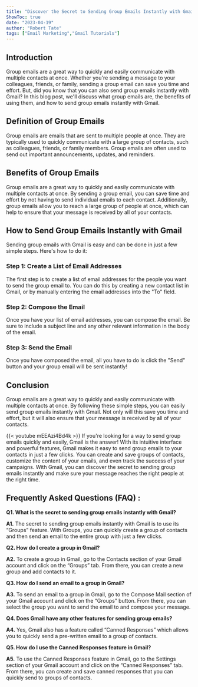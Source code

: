 ```yaml
---
title: "Discover the Secret to Sending Group Emails Instantly with Gmail!"
ShowToc: true 
date: "2023-04-19"
author: "Robert Tate" 
tags: ["Email Marketing","Gmail Tutorials"]
---
```

## Introduction

Group emails are a great way to quickly and easily communicate with multiple contacts at once. Whether you're sending a message to your colleagues, friends, or family, sending a group email can save you time and effort. But, did you know that you can also send group emails instantly with Gmail? In this blog post, we'll discuss what group emails are, the benefits of using them, and how to send group emails instantly with Gmail. 

## Definition of Group Emails

Group emails are emails that are sent to multiple people at once. They are typically used to quickly communicate with a large group of contacts, such as colleagues, friends, or family members. Group emails are often used to send out important announcements, updates, and reminders.

## Benefits of Group Emails

Group emails are a great way to quickly and easily communicate with multiple contacts at once. By sending a group email, you can save time and effort by not having to send individual emails to each contact. Additionally, group emails allow you to reach a large group of people at once, which can help to ensure that your message is received by all of your contacts.

## How to Send Group Emails Instantly with Gmail

Sending group emails with Gmail is easy and can be done in just a few simple steps. Here's how to do it:

### Step 1: Create a List of Email Addresses

The first step is to create a list of email addresses for the people you want to send the group email to. You can do this by creating a new contact list in Gmail, or by manually entering the email addresses into the "To" field. 

### Step 2: Compose the Email

Once you have your list of email addresses, you can compose the email. Be sure to include a subject line and any other relevant information in the body of the email.

### Step 3: Send the Email

Once you have composed the email, all you have to do is click the "Send" button and your group email will be sent instantly!

## Conclusion

Group emails are a great way to quickly and easily communicate with multiple contacts at once. By following these simple steps, you can easily send group emails instantly with Gmail. Not only will this save you time and effort, but it will also ensure that your message is received by all of your contacts.

{{< youtube mEEAzi4Bd4k >}} 
If you're looking for a way to send group emails quickly and easily, Gmail is the answer! With its intuitive interface and powerful features, Gmail makes it easy to send group emails to your contacts in just a few clicks. You can create and save groups of contacts, customize the content of your emails, and even track the success of your campaigns. With Gmail, you can discover the secret to sending group emails instantly and make sure your message reaches the right people at the right time.

## Frequently Asked Questions (FAQ) :
**Q1. What is the secret to sending group emails instantly with Gmail?**

**A1.** The secret to sending group emails instantly with Gmail is to use its “Groups” feature. With Groups, you can quickly create a group of contacts and then send an email to the entire group with just a few clicks.

**Q2. How do I create a group in Gmail?**

**A2.** To create a group in Gmail, go to the Contacts section of your Gmail account and click on the “Groups” tab. From there, you can create a new group and add contacts to it.

**Q3. How do I send an email to a group in Gmail?**

**A3.** To send an email to a group in Gmail, go to the Compose Mail section of your Gmail account and click on the “Groups” button. From there, you can select the group you want to send the email to and compose your message.

**Q4. Does Gmail have any other features for sending group emails?**

**A4.** Yes, Gmail also has a feature called “Canned Responses” which allows you to quickly send a pre-written email to a group of contacts.

**Q5. How do I use the Canned Responses feature in Gmail?**

**A5.** To use the Canned Responses feature in Gmail, go to the Settings section of your Gmail account and click on the “Canned Responses” tab. From there, you can create and save canned responses that you can quickly send to groups of contacts.






